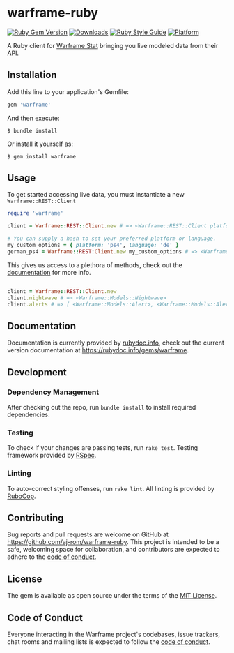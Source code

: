 # warframe-ruby
[![Ruby Gem Version](https://badgen.net/rubygems/v/warframe)](https://rubygems.org/gems/palindrome_ext)
[![Downloads](https://badgen.net/rubygems/dt/warframe)](https://rubygems.org/gems/palindrome_ext)
[![Ruby Style Guide](https://img.shields.io/badge/code_style-rubocop-brightgreen.svg)](https://github.com/rubocop/rubocop)
[![Platform](https://badgen.net/rubygems/p/warframe)](https://www.ruby-lang.org/en/)

A Ruby client for [Warframe Stat](https://warframestat.us) bringing you live modeled data from their API.

## Installation

Add this line to your application's Gemfile:

```ruby
gem 'warframe'
```

And then execute:

    $ bundle install

Or install it yourself as:

    $ gem install warframe

## Usage

To get started accessing live data, you must instantiate a new `Warframe::REST::Client`
```ruby
require 'warframe'

client = Warframe::REST::Client.new # => <Warframe::REST::Client platform='pc' language='en'>

# You can supply a hash to set your preferred platform or language.
my_custom_options = { platform: 'ps4', language: 'de' }
german_ps4 = Warframe::REST:Client.new my_custom_options # => <Warframe::REST::Client platform='ps4' language='de'>
```

This gives us access to a plethora of methods, check out the [documentation](https://rubydoc.info/gems/warframe) for more info.
```ruby

client = Warframe::REST::Client.new
client.nightwave # => <Warframe::Models::Nightwave>
client.alerts # => [ <Warframe::Models::Alert>, <Warframe::Models::Alert> ]
```

## Documentation

Documentation is currently provided by [rubydoc.info](https://rubydoc.info), check out the current version documentation at https://rubydoc.info/gems/warframe.

## Development

### Dependency Management
After checking out the repo, run `bundle install` to install required dependencies. 

### Testing
To check if your changes are passing tests, run `rake test`. Testing framework provided by [RSpec](https://rspec.info/).

### Linting
To auto-correct styling offenses, run `rake lint`. All linting is provided by [RuboCop](https://github.com/rubocop/rubocop).

## Contributing

Bug reports and pull requests are welcome on GitHub at https://github.com/aj-rom/warframe-ruby. This project is intended to be a safe, welcoming space for collaboration, and contributors are expected to adhere to the [code of conduct](https://github.com/[USERNAME]/warframe/blob/master/CODE_OF_CONDUCT.md).

## License

The gem is available as open source under the terms of the [MIT License](https://opensource.org/licenses/MIT).

## Code of Conduct

Everyone interacting in the Warframe project's codebases, issue trackers, chat rooms and mailing lists is expected to follow the [code of conduct](https://github.com/[USERNAME]/warframe/blob/master/CODE_OF_CONDUCT.md).
